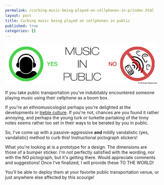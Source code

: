 ```yaml
---
permalink: /curbing-music-being-played-on-cellphones-in-p/index.html
layout: post
title: Curbing music being played on cellphones in public
published: true
categories: []
---
```

<img src="/assets/images/cellmusic.png" alt="Curbing music being played on cellphones in public" /><p>If you take public transportation you&#39;ve indubitably encountered someone playing music using their cellphone as a boom box.<p />If you&#39;re an ethnomusicologist perhaps you&#39;re delighted at the developments in <a href="http://wayneandwax.com/?p=2332">treble culture</a>. If you&#39;re not, chances are you found it rather annoying, and perhaps the young turk or turkette partaking of the tinny notes seems rather too set in their ways to be berated by you in public.<p /> So, I&#39;ve come up with a passive-aggressive <b>and </b>mildly vandalistic (yes, vandalistic) method to curb this! Instructional pictograph stickers!<p />What you&#39;re looking at is a prototype for a design. The dimensions are those of a bumper sticker. I&#39;m not perfectly satisfied with the wording, nor with the NO pictograph, but it&#39;s getting there. Would appreciate comments and suggestions! Once I&#39;ve finalized, I will provide these TO THE WORLD!<p /> You&#39;ll be able to deploy them at your favorite public transportation venue, or just anywhere else affected by this scourge!<br /></p>
